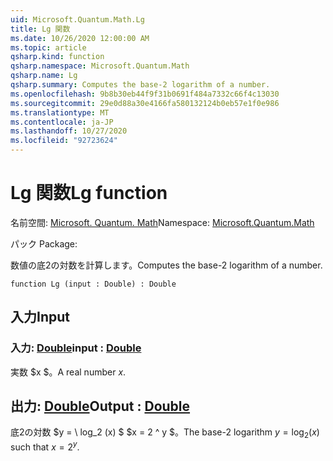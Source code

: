 ```yaml
---
uid: Microsoft.Quantum.Math.Lg
title: Lg 関数
ms.date: 10/26/2020 12:00:00 AM
ms.topic: article
qsharp.kind: function
qsharp.namespace: Microsoft.Quantum.Math
qsharp.name: Lg
qsharp.summary: Computes the base-2 logarithm of a number.
ms.openlocfilehash: 9b8b30eb44f9f31b0691f484a7332c66f4c13030
ms.sourcegitcommit: 29e0d88a30e4166fa580132124b0eb57e1f0e986
ms.translationtype: MT
ms.contentlocale: ja-JP
ms.lasthandoff: 10/27/2020
ms.locfileid: "92723624"
---
```

# <a name="lg-function"></a><span data-ttu-id="12ad7-102">Lg 関数</span><span class="sxs-lookup"><span data-stu-id="12ad7-102">Lg function</span></span>

<span data-ttu-id="12ad7-103">名前空間: [Microsoft. Quantum. Math](xref:Microsoft.Quantum.Math)</span><span class="sxs-lookup"><span data-stu-id="12ad7-103">Namespace: [Microsoft.Quantum.Math](xref:Microsoft.Quantum.Math)</span></span>

<span data-ttu-id="12ad7-104">パック [](https://nuget.org/packages/)</span><span class="sxs-lookup"><span data-stu-id="12ad7-104">Package: [](https://nuget.org/packages/)</span></span>


<span data-ttu-id="12ad7-105">数値の底2の対数を計算します。</span><span class="sxs-lookup"><span data-stu-id="12ad7-105">Computes the base-2 logarithm of a number.</span></span>

```qsharp
function Lg (input : Double) : Double
```


## <a name="input"></a><span data-ttu-id="12ad7-106">入力</span><span class="sxs-lookup"><span data-stu-id="12ad7-106">Input</span></span>

### <a name="input--double"></a><span data-ttu-id="12ad7-107">入力: [Double](xref:microsoft.quantum.lang-ref.double)</span><span class="sxs-lookup"><span data-stu-id="12ad7-107">input : [Double](xref:microsoft.quantum.lang-ref.double)</span></span>

<span data-ttu-id="12ad7-108">実数 $x $。</span><span class="sxs-lookup"><span data-stu-id="12ad7-108">A real number $x$.</span></span>



## <a name="output--double"></a><span data-ttu-id="12ad7-109">出力: [Double](xref:microsoft.quantum.lang-ref.double)</span><span class="sxs-lookup"><span data-stu-id="12ad7-109">Output : [Double](xref:microsoft.quantum.lang-ref.double)</span></span>

<span data-ttu-id="12ad7-110">底2の対数 $y = \ log_2 (x) $ $x = 2 ^ y $。</span><span class="sxs-lookup"><span data-stu-id="12ad7-110">The base-2 logarithm $y = \log_2(x)$ such that $x = 2^y$.</span></span>